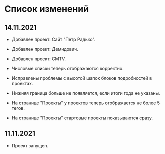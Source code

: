 # Список изменений

## 14.11.2021

- Добавлен проект: Сайт "Петр Радько".
- Добавлен проект: Демидович.
- Добавлен проект: CMTV.

- Числовые списки теперь отображаются корректно.
- Исправлены проблемы с высотой шапок блоков подробностей в проектах.
- Нижняя граница больше не появляется, если итоги года не указаны.
- На странице "Проекты" у проектов теперь отображается не более 5 тегов.
- На странице "Проекты" стартовые проекты показываются сразу.

## 11.11.2021

- Проект запущен.